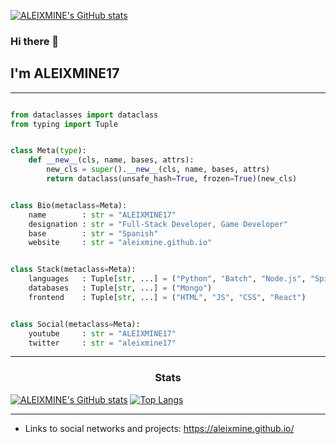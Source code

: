 [![ALEIXMINE's GitHub stats](https://visitor-badge.laobi.icu/badge?page_id=ALEIXMINE.readme.visitor-badge)](https://github.com/ALEIXMINE/)

### Hi there 👋<h2> I'm ALEIXMINE17</h2>

<hr>

```python

from dataclasses import dataclass
from typing import Tuple


class Meta(type):
    def __new__(cls, name, bases, attrs):
        new_cls = super().__new__(cls, name, bases, attrs)
        return dataclass(unsafe_hash=True, frozen=True)(new_cls)


class Bio(metaclass=Meta):
    name        : str = "ALEIXMINE17"
    designation : str = "Full-Stack Developer, Game Developer"
    base        : str = "Spanish"
    website     : str = "aleixmine.github.io"


class Stack(metaclass=Meta):
    languages   : Tuple[str, ...] = ("Python", "Batch", "Node.js", "Spigot API")
    databases   : Tuple[str, ...] = ("Mongo")
    frontend    : Tuple[str, ...] = ("HTML", "JS", "CSS", "React")


class Social(metaclass=Meta):
    youtube     : str = "ALEIXMINE17"
    twitter     : str = "aleixmine17"
```

<hr>


<h3 align="center">Stats</h3>

[![ALEIXMINE's GitHub stats](https://github-readme-stats.vercel.app/api?username=ALEIXMINE&show_icons=true&theme=merko)](https://github.com/ALEIXMINE/)
[![Top Langs](https://github-readme-stats.vercel.app/api/top-langs/?username=ALEIXMINE&layout=compact&theme=tokyonight)](https://github.com/ALEIXMINE/)

<hr>

- Links to social networks and projects: https://aleixmine.github.io/
